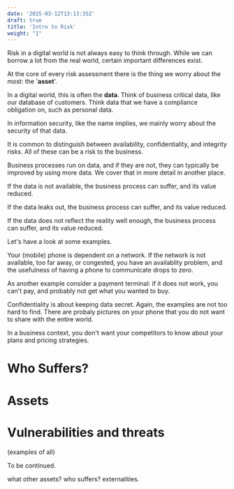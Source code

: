 ```yaml
---
date: '2025-03-12T13:13:35Z'
draft: true
title: 'Intro to Risk'
weight: "1"
---
```


Risk in a digital world is not always easy to think through. While we can borrow a lot from the real world, certain important differences exist.

At the core of every risk assessment there is the thing we worry about the most: the '**asset**'.

In a digital world, this is often the **data**. Think of business critical data, like our database of customers. Think data that we have a compliance obligation on, such as personal data. 

In information security, like the name implies, we mainly worry about the security of that data.

It is common to distinguish between availability, confidentiality, and integrity risks. All of these can be a risk to the business. 

Business processes run on data, and if they are not, they can typically be improved by using more data. We cover that in more detail in another place. 

If the data is not available, the business process can suffer, and its value reduced.

If the data leaks out, the business process can suffer, and its value reduced.

If the data does not reflect the reality well enough, the business process can suffer, and its value reduced.

Let's have a look at some examples. 

Your (mobile) phone is dependent on a network. If the network is not available, too far away, or congested, you have an availablity problem, and the usefulness of having a phone to communicate drops to zero. 

As another example consider a payment terminal: if it does not work, you can't pay, and probably not get what you wanted to buy.

Confidentiality is about keeping data secret. Again, the examples are not too hard to find. There are probaly pictures on your phone that you do not want to share with the entire world. 

In a business context, you don't want your competitors to know about your plans and pricing strategies.

# Who Suffers?

# Assets

# Vulnerabilities and threats

(examples of all)

To be continued.

what other assets?
who suffers? externalities.